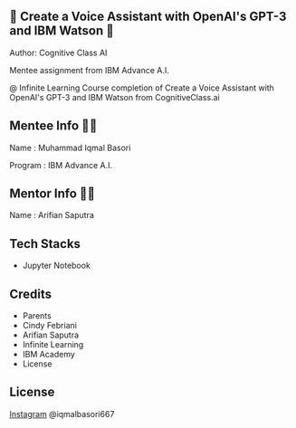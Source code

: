 
## 🤖 Create a Voice Assistant with OpenAI's GPT-3 and IBM Watson 🤖

Author: Cognitive Class AI

Mentee assignment from IBM Advance A.I. 

@ Infinite Learning Course completion of Create a Voice Assistant with OpenAI's GPT-3 and IBM Watson from CognitiveClass.ai

## Mentee Info 👨‍🎓
Name : Muhammad Iqmal Basori

Program : IBM Advance A.I.

## Mentor Info 👨‍🏫
Name : Arifian Saputra
## Tech Stacks

- Jupyter Notebook

## Credits

- Parents
- Cindy Febriani
- Arifian Saputra
- Infinite Learning
- IBM Academy
- License


## License

[Instagram](https://www.instagram.com/iqmalbasori667/) @iqmalbasori667

